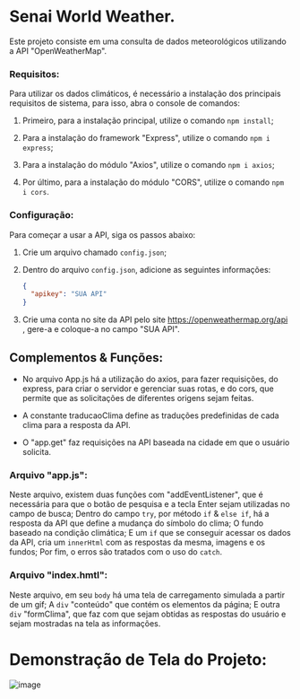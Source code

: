 # Senai World Weather.

Este projeto consiste em uma consulta de dados meteorológicos utilizando a API "OpenWeatherMap".

### Requisitos:

Para utilizar os dados climáticos, é necessário a instalação dos principais requisitos de sistema, para isso, abra o console de comandos:

1. Primeiro, para a instalação principal, utilize o comando `npm install`;

2. Para a instalação do framework "Express", utilize o comando `npm i express`;

3. Para a instalação do módulo "Axios", utilize o comando `npm i axios`;

4. Por último, para a instalação do módulo "CORS", utilize o comando `npm i cors`.

### Configuração:

Para começar a usar a API, siga os passos abaixo:

1. Crie um arquivo chamado `config.json`;

2. Dentro do arquivo `config.json`, adicione as seguintes informações:
   ```json
   {
     "apikey": "SUA API"
   } 

3. Crie uma conta no site da API pelo site https://openweathermap.org/api , gere-a e coloque-a no campo "SUA API".

## Complementos & Funções:

* No arquivo App.js há a utilização do axios, para fazer requisições, do express, para criar o servidor e gerenciar suas rotas, e do cors, que permite que as solicitações de diferentes origens sejam feitas.

* A constante traducaoClima define as traduções predefinidas de cada clima para a resposta da API.

* O "app.get" faz requisições na API baseada na cidade em que o usuário solicita.

### Arquivo "app.js":

Neste arquivo, existem duas funções com "addEventListener", que é necessária para que o botão de pesquisa e a tecla Enter sejam utilizadas no campo de busca; Dentro do campo `try`, por método `if` & `else if`, há a resposta da API que define a mudança do símbolo do clima; O fundo baseado na condição climática; E um `if` que se conseguir acessar os dados da API, cria um `innerHtml` com as respostas da mesma, imagens e os fundos; Por fim, o erros são tratados com o uso do `catch`.

### Arquivo "index.hmtl":

Neste arquivo, em seu `body` há uma tela de carregamento simulada a partir de um gif; A `div` "conteúdo" que contém os elementos da página; E outra `div` "formClima", que faz com que sejam obtidas as respostas do usuário e sejam mostradas na tela as informações.

# Demonstração de Tela do Projeto:

![image](https://raw.githubusercontent.com/givascanelas/API_Clima_Final/main/img/tela_inicial.png)

